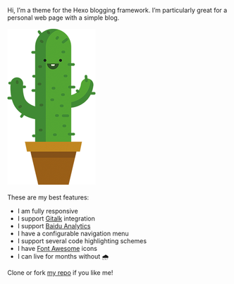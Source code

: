 Hi, I’m a theme for the Hexo blogging framework. I’m particularly great for a personal web page with a simple blog.
<br>
<br>
![logo](assets/cactus.png?align=center)
<br>
<br>
These are my best features:
- I am fully responsive
- I support [Gitalk](https://github.com/gitalk/gitalk) integration
- I support [Baidu Analytics](https://tongji.baidu.com/web/homepage/index)
- I have a configurable navigation menu
- I support several code highlighting schemes
- I have [Font Awesome](http://fontawesome.io/) icons
- I can live for months without 🌧

Clone or fork [my repo](https://github.com/Pluckypan/cactus) if you like me!
<br>
<br>